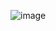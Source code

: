![image](https://user-images.githubusercontent.com/28194425/172404385-b970aeff-6496-4872-8187-a2cff0c91505.png)
